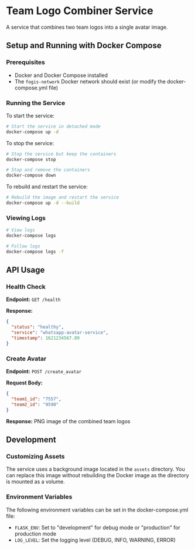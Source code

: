 # Team Logo Combiner Service

A service that combines two team logos into a single avatar image.

## Setup and Running with Docker Compose

### Prerequisites

- Docker and Docker Compose installed
- The `fogis-network` Docker network should exist (or modify the docker-compose.yml file)

### Running the Service

To start the service:

```bash
# Start the service in detached mode
docker-compose up -d
```

To stop the service:

```bash
# Stop the service but keep the containers
docker-compose stop

# Stop and remove the containers
docker-compose down
```

To rebuild and restart the service:

```bash
# Rebuild the image and restart the service
docker-compose up -d --build
```

### Viewing Logs

```bash
# View logs
docker-compose logs

# Follow logs
docker-compose logs -f
```

## API Usage

### Health Check

**Endpoint:** `GET /health`

**Response:**
```json
{
  "status": "healthy",
  "service": "whatsapp-avatar-service",
  "timestamp": 1621234567.89
}
```

### Create Avatar

**Endpoint:** `POST /create_avatar`

**Request Body:**
```json
{
  "team1_id": "7557",
  "team2_id": "9590"
}
```

**Response:** PNG image of the combined team logos

## Development

### Customizing Assets

The service uses a background image located in the `assets` directory. You can replace this image without rebuilding the Docker image as the directory is mounted as a volume.

### Environment Variables

The following environment variables can be set in the docker-compose.yml file:

- `FLASK_ENV`: Set to "development" for debug mode or "production" for production mode
- `LOG_LEVEL`: Set the logging level (DEBUG, INFO, WARNING, ERROR)
